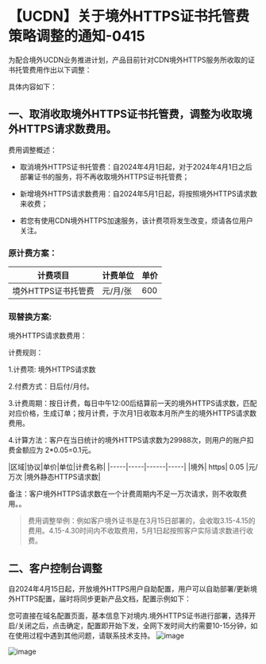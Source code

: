 # 【UCDN】关于境外HTTPS证书托管费策略调整的通知-0415

为配合境外UCDN业务推进计划，产品目前针对CDN境外HTTPS服务所收取的证书托管费用作出以下调整：

具体内容如下：

## 一、取消收取境外HTTPS证书托管费，调整为收取境外HTTPS请求数费用。
费用调整概述：

* 取消境外HTTPS证书托管费：自2024年4月1日起，对于2024年4月1日之后部署证书的服务，将不再收取境外HTTPS证书托管费；

* 新增境外HTTPS请求数费用：自2024年5月1日起，将按照境外HTTPS请求数来收费；

* 若您有使用CDN境外HTTPS加速服务，该计费项将发生改变，烦请各位用户关注。

### 原计费方案：
|计费项目|计费单位|单价|
|----|--------|--------|
|境外HTTPS证书托管费|	元/月/张|	600|

### 现替换方案:

境外HTTPS请求数费用：

计费规则：

1.计费项: 境外HTTPS请求数

2.付费方式：日后付/月付。

3.计费周期：按日计费，每日中午12:00后结算前一天的境外HTTPS请求数，匹配对应价格，生成订单；按月计费，于次月1日收取本月所产生的境外HTTPS请求数费用。

4.计算方法：客户在当日统计的境外HTTPS请求数为29988次，则用户的账户扣费金额应为 2*0.05=0.1元。

|区域|协议|单价|单位|计费名称|
|-----|-----|------|-----|
|境外|	https|	0.05	|元/万次 |境外静态HTTPS请求数|

备注：客户境外HTTPS请求数在一个计费周期内不足一万次请求，则不收取费用。。


> 费用调整举例：例如客户境外证书是在3月15日部署的，会收取3.15-4.15的费用。4.15-4.30时间内不收取费用，5月1日起按照客户实际请求数进行收费。



## 二、客户控制台调整
自2024年4月15日起，开放境外HTTPS用户自助配置，用户可以自助部署/更新境外HTTPS配置，届时将同步更新产品文档，配置示例如下：

您可直接在域名配置页面，基本信息下对境内.境外HTTPS证书进行部署，选择开启/关闭之后，点击确定，配置即开始下发，全网下发时间大约需要10-15分钟，如在使用过程中遇到其他问题，请联系技术支持。
![image](https://github.com/UCloudDoc-Team/ucdn/assets/89777962/cda1e7f2-e75e-43fa-8e5e-f8447ed31cf1)

![image](https://github.com/UCloudDoc-Team/ucdn/assets/89777962/c3009fd3-78e2-473c-add7-5cc16f8d5c0e)

